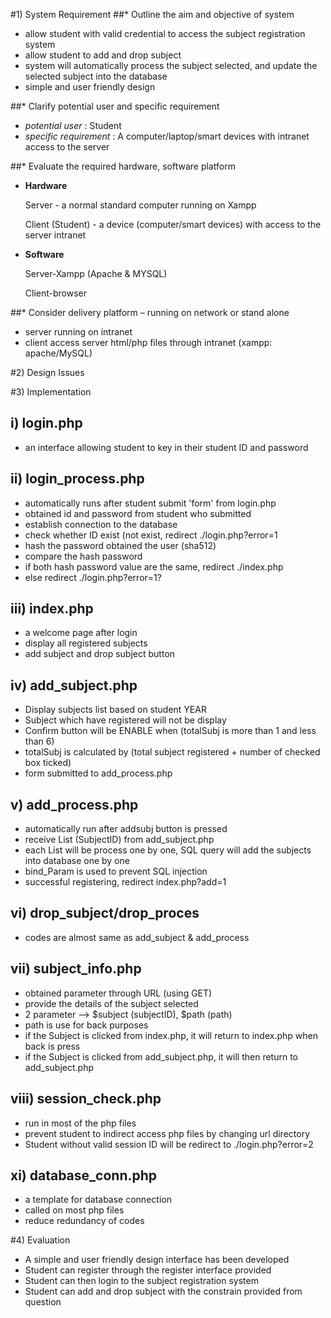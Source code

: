 #1) System Requirement
##* Outline the aim and objective of system 
- allow student with valid credential to access the subject registration system
- allow student to add and drop subject 
- system will automatically process the subject selected, and update the selected subject into the database
- simple and user friendly design

##* Clarify potential user and specific requirement
- *potential user* : Student
- *specific requirement* : A computer/laptop/smart devices with intranet access to the server

##* Evaluate the required hardware, software platform 
- __Hardware__

  Server           - a normal standard computer running on Xampp

  Client (Student) - a device (computer/smart devices) with access to the server intranet

- __Software__

  Server-Xampp (Apache & MYSQL)

  Client-browser


##* Consider delivery platform – running on network or stand alone
- server running on intranet
- client access server html/php files through intranet (xampp: apache/MySQL)



#2) Design Issues

#3) Implementation

## i) login.php 
- an interface allowing student to key in their student ID and password

## ii) login_process.php
- automatically runs after student submit 'form' from login.php
- obtained id and password from student who submitted
- establish connection to the database
- check whether ID exist (not exist, redirect ./login.php?error=1
- hash the password obtained the user (sha512)
- compare the hash password 
- if both hash password value are the same, redirect ./index.php
- else redirect ./login.php?error=1?

## iii) index.php
 - a welcome page after login
 - display all registered subjects
 - add subject and drop subject button
 
 
## iv) add_subject.php
 - Display subjects list based on student YEAR
 - Subject which have registered will not be display
 - Confirm button will be ENABLE when (totalSubj is more than 1 and less than 6)
 - totalSubj is calculated by (total subject registered +  number of checked box ticked)
 - form submitted to add_process.php

## v) add_process.php
 - automatically run after addsubj button is pressed
 - receive List (SubjectID) from add_subject.php
 - each List will be process one by one, SQL query will add the subjects into database one by one
 - bind_Param is used to prevent SQL injection
 - successful registering, redirect index.php?add=1

## vi) drop_subject/drop_proces
 - codes are almost same as add_subject & add_process

## vii) subject_info.php
 - obtained parameter through URL (using GET)
 - provide the details of the subject selected
 - 2 parameter --> $subject (subjectID), $path (path)
 - path is use for back purposes
 - if the Subject is clicked from index.php,  it will return to index.php when back is press
 - if the Subject is clicked from add_subject.php, it will then return to add_subject.php  
 
## viii) session_check.php
 - run in most of the php files
 - prevent student to indirect access php files by changing url directory
 - Student without valid session ID will be redirect to ./login.php?error=2
 
## xi) database_conn.php
 - a template for database connection
 - called on most php files 
 - reduce redundancy of codes 

#4) Evaluation
- A simple and user friendly design interface has been developed
- Student can register through the register interface provided
- Student can then login to the subject registration system
- Student can add and drop subject with the constrain provided from question
